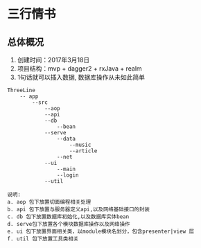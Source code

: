 # 三行情书

## 总体概况

1. 创建时间：2017年3月18日
2. 项目结构：mvp + dagger2 + rxJava + realm
3. 1句话就可以插入数据, 数据库操作从未如此简单
```
ThreeLine
    -- app
        --src
            --aop
            --api
            --db
                --bean
            --serve
                --data
                    --music
                    --article
                --net
            --ui
                --main
                --login
            --util
            
说明:
a. aop 包下放置切面编程相关处理
b. api 包下放置与服务器定义api,以及网络基础接口的封装
c. db 包下放置数据库初始化,以及数据库实体bean
d. serve包下放置各个模块数据库操作以及网络操作
e. ui 包下放置界面相关类，以module模块名划分，包含presenter|view 层
f. util 包下放置工具类相关
```